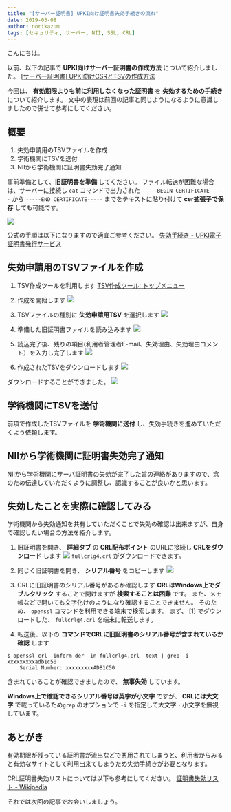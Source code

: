 ```yaml
---
title: "[サーバー証明書] UPKI向け証明書失効手続きの流れ"
date: 2019-03-08
author: norikazum
tags: [セキュリティ, サーバー, NII, SSL, CRL]
---
```


こんにちは。

以前、以下の記事で **UPKI向けサーバー証明書の作成方法** について紹介しました。
[\[サーバー証明書\] UPKI向けCSRとTSVの作成方法](/how-to-create-csr-and-tsv-for-upki/)

今回は、 **有効期限よりも前に利用しなくなった証明書** を **失効するための手続き** について紹介します。
文中の表現は前回の記事と同じようになるように意識しましたので併せて参考にしてください。

## 概要

1. 失効申請用のTSVファイルを作成
1. 学術機関にTSVを送付
1. NIIから学術機関に証明書失効完了通知

事前準備として、**旧証明書を準備** してください。
ファイル転送が困難な場合は、サーバーに接続し `cat` コマンドで出力された `-----BEGIN CERTIFICATE-----` から `-----END CERTIFICATE-----` までをテキストに貼り付けて **cer拡張子で保存** しても可能です。

![](images/flow-of-certificate-revocation-procedure-of-upki-1.png)

公式の手順は以下になりますので適宜ご参考ください。
[失効手続き - UPKI電子証明書発行サービス](https://certs.nii.ac.jp/join/ee/case3/)

## 失効申請用のTSVファイルを作成

1. TSV作成ツールを利用します
[TSV作成ツール: トップメニュー](https://certs.nii.ac.jp/tsv-tool/)

1. 作成を開始します
![](images/flow-of-certificate-revocation-procedure-of-upki-2.png)

1. TSVファイルの種別に **失効申請用TSV** を選択します
![](images/flow-of-certificate-revocation-procedure-of-upki-3.png)

1. 準備した旧証明書ファイルを読み込みます
![](images/flow-of-certificate-revocation-procedure-of-upki-4.png)

1. 読込完了後、残りの項目(利用者管理者E-mail、失効理由、失効理由コメント）を入力し完了します
![](images/flow-of-certificate-revocation-procedure-of-upki-5.png)

1. 作成されたTSVをダウンロードします
![](images/flow-of-certificate-revocation-procedure-of-upki-6.png)

ダウンロードすることができました。
![](images/flow-of-certificate-revocation-procedure-of-upki-7.png)

## 学術機関にTSVを送付

前項で作成したTSVファイルを **学術機関に送付** し、失効手続きを進めていただくよう依頼します。

## NIIから学術機関に証明書失効完了通知

NIIから学術機関にサーバ証明書の失効が完了した旨の連絡がありますので、念のため伝達していただくように調整し、認識することが良いかと思います。

## 失効したことを実際に確認してみる

学術機関から失効通知を共有していただくことで失効の確認は出来ますが、自身で確認したい場合の方法を紹介します。

1. 旧証明書を開き、 **詳細タブ** の **CRL配布ポイント** のURLに接続し **CRLをダウンロード** します
![](images/flow-of-certificate-revocation-procedure-of-upki-8.png)
`fullcrlg4.crl` がダウンロードできます。

1. 同じく旧証明書を開き、 **シリアル番号** をコピーします
![](images/flow-of-certificate-revocation-procedure-of-upki-9.png)

1. CRLに旧証明書のシリアル番号があるか確認します
**CRLはWindows上でダブルクリック** することで開けますが **検索することは困難** です。
また、メモ帳などで開いても文字化けのようになり確認することできません。
そのため、 `openssl` コマンドを利用できる端末で検索します。
まず、 [1] でダウンロードした、 `fullcrlg4.crl` を端末に転送します。

1. 転送後、以下の **コマンドでCRLに旧証明書のシリアル番号が含まれているか確認** します

```
$ openssl crl -inform der -in fullcrlg4.crl -text | grep -i xxxxxxxxxadb1c50
    Serial Number: xxxxxxxxxADB1C50
```

含まれていることが確認できましたので、 **無事失効** しています。

**Windows上で確認できるシリアル番号は英字が小文字** ですが、 **CRLには大文字** で載っているため`grep` のオプションで `-i` を指定して大文字・小文字を無視しています。

## あとがき

有効期限が残っている証明書が流出などで悪用されてしまうと、利用者からみると有効なサイトとして利用出来てしまうため失効手続きが必要となります。

CRL証明書失効リストについては以下も参考にしてください。
[証明書失効リスト - Wikipedia](https://ja.wikipedia.org/wiki/%E8%A8%BC%E6%98%8E%E6%9B%B8%E5%A4%B1%E5%8A%B9%E3%83%AA%E3%82%B9%E3%83%88)

それでは次回の記事でお会いしましょう。
